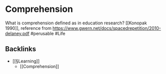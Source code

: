 # Comprehension
What is comprehension defined as in education research? [[Konopak 1990]], reference from https://www.gwern.net/docs/spacedrepetition/2010-delaney.pdf #perusable #Life

## Backlinks
* [[§Learning]]
	* [[Comprehension]]

<!-- {BearID:78BFFF13-60C0-4D37-87E4-17AAE1295F75-15756-00001303480755EA} -->
